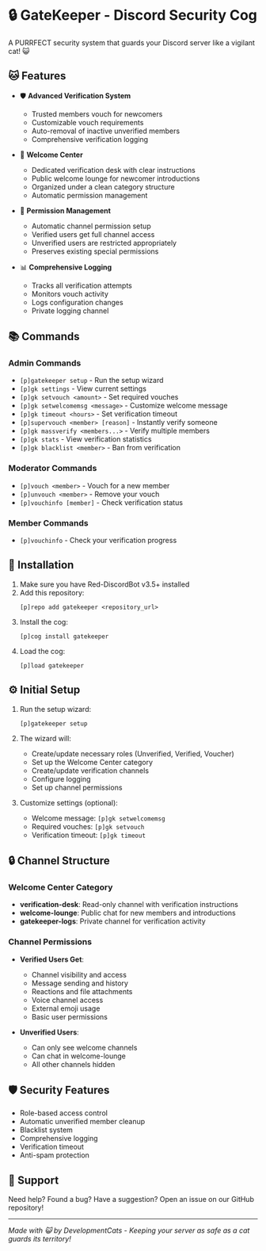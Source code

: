 # 🔒 GateKeeper - Discord Security Cog

A PURRFECT security system that guards your Discord server like a vigilant cat! 😺

## 🐱 Features

- 🛡️ **Advanced Verification System**
  - Trusted members vouch for newcomers
  - Customizable vouch requirements
  - Auto-removal of inactive unverified members
  - Comprehensive verification logging

- 🏰 **Welcome Center**
  - Dedicated verification desk with clear instructions
  - Public welcome lounge for newcomer introductions
  - Organized under a clean category structure
  - Automatic permission management

- 🔐 **Permission Management**
  - Automatic channel permission setup
  - Verified users get full channel access
  - Unverified users are restricted appropriately
  - Preserves existing special permissions

- 📊 **Comprehensive Logging**
  - Tracks all verification attempts
  - Monitors vouch activity
  - Logs configuration changes
  - Private logging channel

## 📚 Commands

### Admin Commands
- `[p]gatekeeper setup` - Run the setup wizard
- `[p]gk settings` - View current settings
- `[p]gk setvouch <amount>` - Set required vouches
- `[p]gk setwelcomemsg <message>` - Customize welcome message
- `[p]gk timeout <hours>` - Set verification timeout
- `[p]supervouch <member> [reason]` - Instantly verify someone
- `[p]gk massverify <members...>` - Verify multiple members
- `[p]gk stats` - View verification statistics
- `[p]gk blacklist <member>` - Ban from verification

### Moderator Commands
- `[p]vouch <member>` - Vouch for a new member
- `[p]unvouch <member>` - Remove your vouch
- `[p]vouchinfo [member]` - Check verification status

### Member Commands
- `[p]vouchinfo` - Check your verification progress

## 🚀 Installation

1. Make sure you have Red-DiscordBot v3.5+ installed
2. Add this repository:
   ```
   [p]repo add gatekeeper <repository_url>
   ```
3. Install the cog:
   ```
   [p]cog install gatekeeper
   ```
4. Load the cog:
   ```
   [p]load gatekeeper
   ```

## ⚙️ Initial Setup

1. Run the setup wizard:
   ```
   [p]gatekeeper setup
   ```
2. The wizard will:
   - Create/update necessary roles (Unverified, Verified, Voucher)
   - Set up the Welcome Center category
   - Create/update verification channels
   - Configure logging
   - Set up channel permissions

3. Customize settings (optional):
   - Welcome message: `[p]gk setwelcomemsg`
   - Required vouches: `[p]gk setvouch`
   - Verification timeout: `[p]gk timeout`

## 🔒 Channel Structure

### Welcome Center Category
- **verification-desk**: Read-only channel with verification instructions
- **welcome-lounge**: Public chat for new members and introductions
- **gatekeeper-logs**: Private channel for verification activity

### Channel Permissions
- **Verified Users Get**:
  - Channel visibility and access
  - Message sending and history
  - Reactions and file attachments
  - Voice channel access
  - External emoji usage
  - Basic user permissions

- **Unverified Users**:
  - Can only see welcome channels
  - Can chat in welcome-lounge
  - All other channels hidden

## 🛡️ Security Features

- Role-based access control
- Automatic unverified member cleanup
- Blacklist system
- Comprehensive logging
- Verification timeout
- Anti-spam protection

## 📝 Support

Need help? Found a bug? Have a suggestion? Open an issue on our GitHub repository!

---

*Made with 😺 by DevelopmentCats - Keeping your server as safe as a cat guards its territory!*
